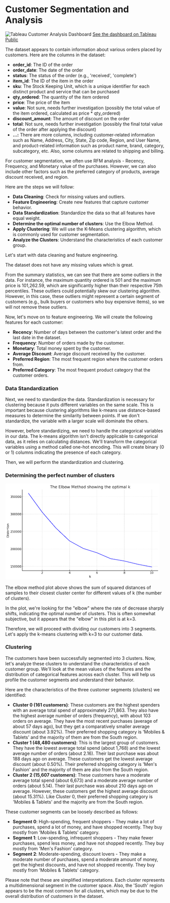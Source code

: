 # Customer Segmentation and Analysis

![Tableau Customer Analysis Dashboard](https://github.com/DarkoMonzioCompagnoni/media/blob/main/Customer%20analysis%20_%20Tableau%20Public.gif)
[See the dashboard on Tableau Public](https://public.tableau.com/app/profile/darko.monzio.compagnoni/viz/Customeranalysis_16866582899760/Customeranalysis)


The dataset appears to contain information about various orders placed by customers. Here are the columns in the dataset:

- **order_id**: The ID of the order
- **order_date**: The date of the order
- **status**: The status of the order (e.g., 'received', 'complete')
- **item_id**: The ID of the item in the order
- **sku**: The Stock Keeping Unit, which is a unique identifier for each distinct product and service that can be purchased
- **qty_ordered**: The quantity of the item ordered
- **price**: The price of the item
- **value**: Not sure, needs further investigation (possibly the total value of the item ordered, calculated as price * qty_ordered)
- **discount_amount**: The amount of discount on the order
- **total**: Not sure, needs further investigation (possibly the final total value of the order after applying the discount)
- **...:** There are more columns, including customer-related information such as Name, Address, City, State, Zip code, Region, and User Name, and product-related information such as product name, brand, category, subcategory, etc. Also, some columns are related to shipping and billing.

For customer segmentation, we often use RFM analysis - Recency, Frequency, and Monetary value of the purchases. However, we can also include other factors such as the preferred category of products, average discount received, and region.

Here are the steps we will follow:

- **Data Cleaning**: Check for missing values and outliers.
- **Feature Engineering**: Create new features that capture customer behavior.
- **Data Standardization**: Standardize the data so that all features have equal weight.
- **Determine the optimal number of clusters**: Use the Elbow Method.
- **Apply Clustering**: We will use the K-Means clustering algorithm, which is commonly used for customer segmentation.
- **Analyze the Clusters**: Understand the characteristics of each customer group.

Let's start with data cleaning and feature engineering.

The dataset does not have any missing values which is great.

From the summary statistics, we can see that there are some outliers in the data. For instance, the maximum quantity ordered is 501 and the maximum price is 101,262.59, which are significantly higher than their respective 75th percentiles. These outliers could potentially skew our clustering algorithm. However, in this case, these outliers might represent a certain segment of customers (e.g., bulk buyers or customers who buy expensive items), so we will not remove these outliers.

Now, let's move on to feature engineering. We will create the following features for each customer:

- **Recency**: Number of days between the customer's latest order and the last date in the dataset.
- **Frequency**: Number of orders made by the customer.
- **Monetary**: Total money spent by the customer.
- **Average Discount**: Average discount received by the customer.
- **Preferred Region**: The most frequent region where the customer orders from.
- **Preferred Category**: The most frequent product category that the customer orders.

### Data Standardization
Next, we need to standardize the data. Standardization is necessary for clustering because it puts different variables on the same scale. This is important because clustering algorithms like k-means use distance-based measures to determine the similarity between points. If we don't standardize, the variable with a larger scale will dominate the others.

However, before standardizing, we need to handle the categorical variables in our data. The k-means algorithm isn't directly applicable to categorical data, as it relies on calculating distances. We'll transform the categorical variables using a method called one-hot encoding. This will create binary (0 or 1) columns indicating the presence of each category.

Then, we will perform the standardization and clustering.

### Determining the perfect number of clusters

![](https://github.com/DarkoMonzioCompagnoni/media/blob/main/Elbow%20method%20for%20clustering.png)

The elbow method plot above shows the sum of squared distances of samples to their closest cluster center for different values of k (the number of clusters).

In the plot, we're looking for the "elbow" where the rate of decrease sharply shifts, indicating the optimal number of clusters. This is often somewhat subjective, but it appears that the "elbow" in this plot is at k=3.

Therefore, we will proceed with dividing our customers into 3 segments. Let's apply the k-means clustering with k=3 to our customer data.

### Clustering

The customers have been successfully segmented into 3 clusters. Now, let's analyze these clusters to understand the characteristics of each customer group. We'll look at the mean values of the features and the distribution of categorical features across each cluster. This will help us profile the customer segments and understand their behavior.

Here are the characteristics of the three customer segments (clusters) we identified:

- **Cluster 0 (161 customers)**: These customers are the highest spenders with an average total spend of approximately 271,863. They also have the highest average number of orders (frequency), with about 103 orders on average. They have the most recent purchases (average of about 57 days ago), but they get a comparatively smaller average discount (about 3.92%). Their preferred shopping category is 'Mobiles & Tablets' and the majority of them are from the South region.
- **Cluster 1 (48,480 customers)**: This is the largest group of customers. They have the lowest average total spend (about 1,768) and the lowest average number of orders (about 2.16). Their last purchase was about 188 days ago on average. These customers get the lowest average discount (about 0.50%). Their preferred shopping category is 'Men's Fashion' and the majority of them are also from the South region.
- **Cluster 2 (15,607 customers)**: These customers have a moderate average total spend (about 6,673) and a moderate average number of orders (about 5.14). Their last purchase was about 210 days ago on average. However, these customers get the highest average discount (about 15.31%). Like Cluster 0, their preferred shopping category is 'Mobiles & Tablets' and the majority are from the South region.

These customer segments can be loosely described as follows:

- **Segment 0**: High-spending, frequent shoppers - They make a lot of purchases, spend a lot of money, and have shopped recently. They buy mostly from 'Mobiles & Tablets' category.
- **Segment 1**: Low-spending, infrequent shoppers - They make fewer purchases, spend less money, and have not shopped recently. They buy mostly from 'Men's Fashion' category.
- **Segment 2**: Moderate-spending, discount lovers - They make a moderate number of purchases, spend a moderate amount of money, get the highest discounts, and have not shopped recently. They buy mostly from 'Mobiles & Tablets' category.

Please note that these are simplified interpretations. Each cluster represents a multidimensional segment in the customer space. Also, the 'South' region appears to be the most common for all clusters, which may be due to the overall distribution of customers in the dataset.

